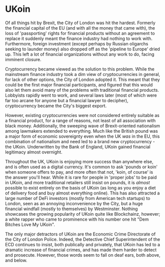 # UKoin

Of all things hit by Brexit, the City of London was hit the hardest. Formerly
the financial capital of the EU (and with all the money that came with), the
loss of 'passporting' rights for financial products without an agreement to
replace it suddenly meant the finance industry had nothing to work with.
Furthermore, foreign investment (except perhaps by Russian oligarchs seeking to
launder money) also dropped off as the 'pipeline to Europe' dried up. This left
a lot of financial organizations without any work to do, facing imminent
closure.

Cryptocurrency became viewed as the solution to this problem. While the
mainstream finance industry took a dim view of cryptocurrencies in general, for
lack of other options, the City of London adopted it. This meant that they could
be the first major financial participants, and figured that this would also let
them avoid many of the problems with traditional financial products. Lobbyists
rapidly went to work, and several laws later (most of which were far too arcane
for anyone but a financial lawyer to decipher), cryptocurrency became the City's
biggest export.

However, existing cryptocurrencies were not considered entirely suitable as a
financial product, for a range of reasons, not least of all association with
black money. Additionally, the sweeping wave of Brexit-oriented nationalism
among lawmakers extended to everything. Much like the British pound was a major
form of economic sovereignty even when the UK _was_ in the EU, this combination
of nationalism and need led to a brand new cryptocurrency - the UKoin.
Underwritten by the Bank of England, UKoin gained financial legitimacy almost
overnight.

Throughout the UK, UKoin is enjoying more success than anywhere else, and is often used
as a digital currency. It's common to ask 'pounds or koin' when someone offers
to pay, and more often that not, 'koin, of course' is the answer you'll hear.
While it is rare for people in 'proper jobs' to be paid in UKoin, and more
traditional retailers still insist on pounds, it is _almost_ possible to exist
entirely on the basis of UKoin (as long as you enjoy a diet of delivery food and
buy almost everything online). This has also attracted a large number of DeFi investors (mostly from American
tech startups) to London, seen as an annoying inconvenience by the City, but a
huge financial windfall (mostly to themselves) by Westminster. Nothing showcases
the growing popularity of UKoin quite like Blockchainz, however; a white rapper
who came to prominence with his number one hit "Dem Bitches Love My UKoin". 

The only major detractors of UKoin are the Economic Crime Directorate of the
City of London Police. Indeed, the Detective Chief Superintendent of the ECD
continues to insist, both publically and privately, that UKoin has led to a
dramatic increase of financial crimes, and has made them harder to detect and
prosecute. However, those words seem to fall on deaf ears, both above, and
below.
